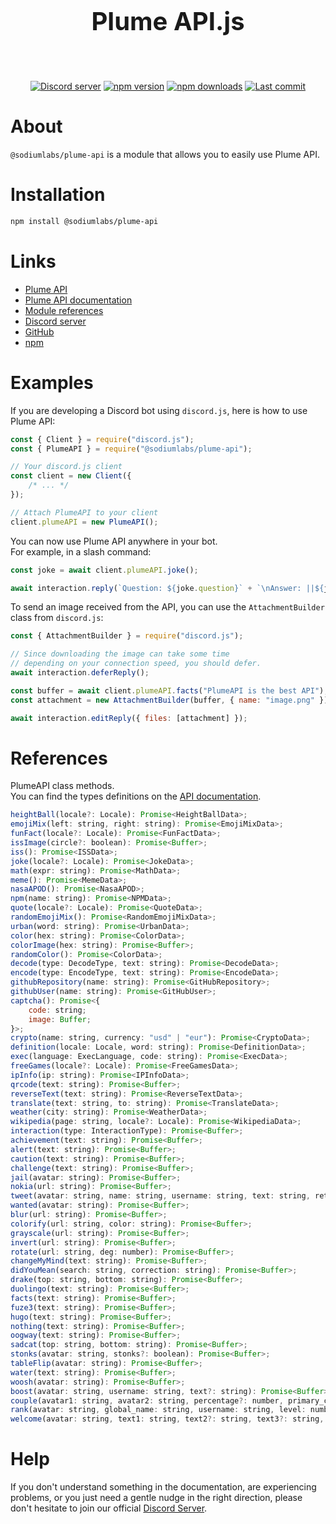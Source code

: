<div style="text-align: center;">
<br />
    <p style="font-size: 2.5rem; font-weight: bold;">Plume API.js</p>
    <br />
    <p>
        <a href="https://discord.gg/8PDXWSHH7k"><img src="https://img.shields.io/discord/1336303640725553213?color=5865F2&logo=discord&logoColor=white" alt="Discord server" /></a>
        <a href="https://www.npmjs.com/package/@sodiumlabs/plume-api"><img src="https://img.shields.io/npm/v/@sodiumlabs/plume-api.svg?maxAge=3600" alt="npm version" /></a>
        <a href="https://www.npmjs.com/package/@sodiumlabs/plume-api"><img src="https://img.shields.io/npm/dt/@sodiumlabs/plume-api.svg?maxAge=3600" alt="npm downloads" /></a>
        <a href="https://github.com/cbrra/plume-api.js/commits/main"><img alt="Last commit" src="https://img.shields.io/github/last-commit/cbrra/plume-api.js?logo=github&logoColor=ffffff" /></a>
    </p>
</div>

# About

`@sodiumlabs/plume-api` is a module that allows you to easily use Plume API.

# Installation

```sh
npm install @sodiumlabs/plume-api
```

# Links

- [Plume API](https://plume.ptarmigan.xyz)
- [Plume API documentation](https://plume.ptarmigan.xyz/docs)
- [Module references](#references)
- [Discord server](https://discord.gg/8PDXWSHH7k)
- [GitHub](https://github.com/cbrra/plume-api.js)
- [npm](https://npmjs.com/package/@sodiumlabs/plume-api)

# Examples

If you are developing a Discord bot using `discord.js`, here is how to use Plume API:

```js
const { Client } = require("discord.js");
const { PlumeAPI } = require("@sodiumlabs/plume-api");

// Your discord.js client
const client = new Client({
    /* ... */
});

// Attach PlumeAPI to your client
client.plumeAPI = new PlumeAPI();
```

You can now use Plume API anywhere in your bot. <br/>For example, in a slash command:

```js
const joke = await client.plumeAPI.joke();

await interaction.reply(`Question: ${joke.question}` + `\nAnswer: ||${joke.answer}||`);
```

To send an image received from the API, you can use the `AttachmentBuilder` class from `discord.js`:

```js
const { AttachmentBuilder } = require("discord.js");

// Since downloading the image can take some time
// depending on your connection speed, you should defer.
await interaction.deferReply();

const buffer = await client.plumeAPI.facts("PlumeAPI is the best API");
const attachment = new AttachmentBuilder(buffer, { name: "image.png" });

await interaction.editReply({ files: [attachment] });
```

# References

PlumeAPI class methods. <br/> You can find the types definitions on the [API documentation](https://plume.ptarmigan.xyz/docs).

```js
heightBall(locale?: Locale): Promise<HeightBallData>;
emojiMix(left: string, right: string): Promise<EmojiMixData>;
funFact(locale?: Locale): Promise<FunFactData>;
issImage(circle?: boolean): Promise<Buffer>;
iss(): Promise<ISSData>;
joke(locale?: Locale): Promise<JokeData>;
math(expr: string): Promise<MathData>;
meme(): Promise<MemeData>;
nasaAPOD(): Promise<NasaAPOD>;
npm(name: string): Promise<NPMData>;
quote(locale?: Locale): Promise<QuoteData>;
randomEmojiMix(): Promise<RandomEmojiMixData>;
urban(word: string): Promise<UrbanData>;
color(hex: string): Promise<ColorData>;
colorImage(hex: string): Promise<Buffer>;
randomColor(): Promise<ColorData>;
decode(type: DecodeType, text: string): Promise<DecodeData>;
encode(type: EncodeType, text: string): Promise<EncodeData>;
githubRepository(name: string): Promise<GitHubRepository>;
githubUser(name: string): Promise<GitHubUser>;
captcha(): Promise<{
    code: string;
    image: Buffer;
}>;
crypto(name: string, currency: "usd" | "eur"): Promise<CryptoData>;
definition(locale: Locale, word: string): Promise<DefinitionData>;
exec(language: ExecLanguage, code: string): Promise<ExecData>;
freeGames(locale?: Locale): Promise<FreeGamesData>;
ipInfo(ip: string): Promise<IPInfoData>;
qrcode(text: string): Promise<Buffer>;
reverseText(text: string): Promise<ReverseTextData>;
translate(text: string, to: string): Promise<TranslateData>;
weather(city: string): Promise<WeatherData>;
wikipedia(page: string, locale?: Locale): Promise<WikipediaData>;
interaction(type: InteractionType): Promise<Buffer>;
achievement(text: string): Promise<Buffer>;
alert(text: string): Promise<Buffer>;
caution(text: string): Promise<Buffer>;
challenge(text: string): Promise<Buffer>;
jail(avatar: string): Promise<Buffer>;
nokia(url: string): Promise<Buffer>;
tweet(avatar: string, name: string, username: string, text: string, retweets?: number, quote_tweets?: number, likes?: number): Promise<Buffer>;
wanted(avatar: string): Promise<Buffer>;
blur(url: string): Promise<Buffer>;
colorify(url: string, color: string): Promise<Buffer>;
grayscale(url: string): Promise<Buffer>;
invert(url: string): Promise<Buffer>;
rotate(url: string, deg: number): Promise<Buffer>;
changeMyMind(text: string): Promise<Buffer>;
didYouMean(search: string, correction: string): Promise<Buffer>;
drake(top: string, bottom: string): Promise<Buffer>;
duolingo(text: string): Promise<Buffer>;
facts(text: string): Promise<Buffer>;
fuze3(text: string): Promise<Buffer>;
hugo(text: string): Promise<Buffer>;
nothing(text: string): Promise<Buffer>;
oogway(text: string): Promise<Buffer>;
sadcat(top: string, bottom: string): Promise<Buffer>;
stonks(avatar: string, stonks?: boolean): Promise<Buffer>;
tableFlip(avatar: string): Promise<Buffer>;
water(text: string): Promise<Buffer>;
woosh(avatar: string): Promise<Buffer>;
boost(avatar: string, username: string, text?: string): Promise<Buffer>;
couple(avatar1: string, avatar2: string, percentage?: number, primary_color?: string): Promise<Buffer>;
rank(avatar: string, global_name: string, username: string, level: number, xp: number, max_xp: number, rank?: number, bg_url?: string, bg_color?: string, blur?: boolean, color?: string): Promise<Buffer>;
welcome(avatar: string, text1: string, text2?: string, text3?: string, bg_url?: string, bg_color?: string, font_color?: string, blur?: boolean): Promise<Buffer>;
```

# Help

If you don't understand something in the documentation, are experiencing problems, or you just need a gentle nudge in the right direction, please don't hesitate to join our official [Discord Server](https://discord.gg/8PDXWSHH7k).
